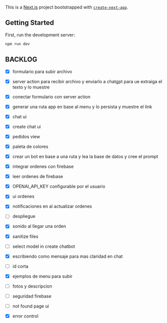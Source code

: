 This is a [Next.js](https://nextjs.org/) project bootstrapped with [`create-next-app`](https://github.com/vercel/next.js/tree/canary/packages/create-next-app).

## Getting Started

First, run the development server:

```bash
npm run dev
```

## BACKLOG

- [x] formulario para subir archivo 
- [x] server action para recibir archivo y enviarlo a chatgpt 
para ue extraiga el texto y lo muestre
- [x] conectar formulario con server action
- [x] generar una ruta app en base al menu y lo persista y muestre el link
- [x] chat ui
- [x] create chat ui
- [x] pedidos view
- [x] paleta de colores
- [x] crear un bot en base a una ruta y lea la base de datos y cree el prompt
- [x] integrar ordenes con firebase
- [x] leer ordenes de firebase
- [x] OPENAI_API_KEY configurable por el usuario
- [x] ui ordenes
- [x] notificaciones en al actualizar ordenes
- [ ] despliegue
- [x] sonido al llegar una orden
- [x] sanitize files
- [ ] select model in create chatbot
- [x] escribiendo como mensaje para mas claridad en chat
- [ ] id corta
- [x] ejemplos de menu para subir
- [ ] fotos y descripcion
- [ ] seguridad firebase
- [ ] not found page ui
- [x] error control

